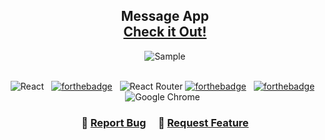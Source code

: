 <h2 align="center">
  Message App<br/>
  <a href="" target="_blank">Check it Out!</a>
</h2>
<div align="center">
  <img alt="Sample" src="" />
</div>

<br/>

<center>

![React](https://img.shields.io/badge/react-%2320232a.svg?style=for-the-badge&logo=react&logoColor=%2361DAFB) &nbsp;
[![forthebadge](https://forthebadge.com/images/badges/built-with-love.svg)](https://forthebadge.com) &nbsp;
![React Router](https://img.shields.io/badge/React_Router-CA4245?style=for-the-badge&logo=react-router&logoColor=white)
[![forthebadge](https://forthebadge.com/images/badges/made-with-javascript.svg)](https://forthebadge.com) &nbsp;
[![forthebadge](https://forthebadge.com/images/badges/open-source.svg)](https://forthebadge.com) &nbsp;
![Google Chrome](https://img.shields.io/badge/Google%20Chrome-4285F4?style=for-the-badge&logo=GoogleChrome&logoColor=white) &nbsp;
</center>

<h3 align="center">
    🔹
    <a href="https://github.com/Athlmohn/message_app/issues">Report Bug</a> &nbsp; &nbsp;
    🔹
    <a href="https://github.com/Athlmohn/message_app/issues">Request Feature</a>
</h3>
